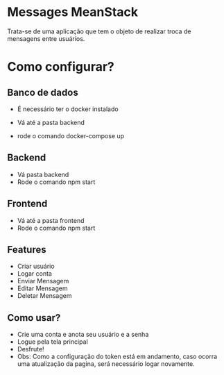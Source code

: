 # Messages MeanStack
Trata-se de uma aplicação que tem o objeto de realizar troca de mensagens entre usuários.

# Como configurar?

## Banco de dados

* É necessário ter o docker instalado

* Vá até a pasta backend
* rode o comando docker-compose up

## Backend

* Vá pasta backend
* Rode o comando npm start

## Frontend

* Vá até a pasta frontend
* Rode o comando npm start

## Features
* Criar usuário
* Logar conta
* Enviar Mensagem
* Editar Mensagem
* Deletar Mensagem

## Como usar?
* Crie uma conta e anota seu usuário e a senha
* Logue pela tela principal
* Desfrute!
* Obs: Como a configuração do token está em andamento, caso ocorra uma atualização da pagina, será necessário logar novamente.


